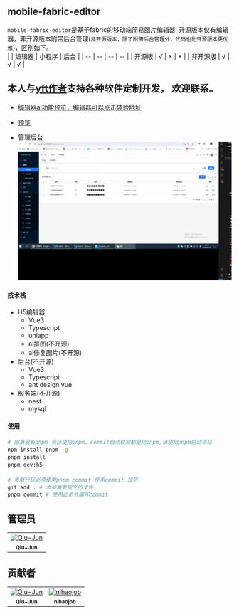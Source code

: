 <!--
 * @Description: md
 * @Author: June
 * @Date: 2024-04-24 09:32:13
 * @FilePath: \mobile-fabric-editor\README.md
 * @LastEditTime: 2024-11-23 10:21:16
 * @LastEditors: June
-->

## mobile-fabric-editor

`mobile-fabric-editor`是基于fabric的移动端简易图片编辑器, 开源版本仅有编辑器，非开源版本附带后台管理(`非开源版本，除了附带后台管理外，代码也比开源版本更优雅`)，区别如下。<br />
| | 编辑器 | 小程序 | 后台 |
| -- | -- | -- | -- |
| 开源版 | √ | × | × |
| 非开源版 | √ | √ | √ |

## 本人与[yft作者](https://github.com/more-strive)支持各种软件定制开发， 欢迎联系。

- [编辑器ai功能预览，编辑器可以点击体验地址](https://www.bilibili.com/video/BV1LUWeerEJY/?spm_id_from=333.999.list.card_archive.click)
- [预览](https://env-00jxgnbpjqmg-static.normal.cloudstatic.cn/editor-mobile/index.html)

- 管理后台
  ![后台页面](./previews/admin.png)

#### 技术栈

- H5编辑器
  - Vue3
  - Typescript
  - uniapp
  - ai抠图(不开源)
  - ai修复图片(不开源)
- 后台(不开源)
  - Vue3
  - Typescript
  - ant design vue
- 服务端(不开源)
  - nest
  - mysql

#### 使用

```bash
# 如果没有pnpm 项目使用pnpm，commit自动校验都是用pnpm,请使用pnpm启动项目
npm install pnpm -g
pnpm install
pnpm dev:h5

# 贡献代码必须使用pnpm commit 使用commit 规范
git add . # 添加需要提交的文件
pnpm commit # 使用此命令编写commit
```

## 管理员

<!-- readme: collaborators -start -->
<table>
<tr>
    <td align="center">
        <a href="https://github.com/Qiu-Jun">
            <img src="https://avatars.githubusercontent.com/u/24954362?v=4" width="80;" alt="Qiu-Jun"/>
            <br />
            <sub><b>Qiu-Jun</b></sub>
        </a>
    </td></tr>
</table>
<!-- readme: collaborators -end -->

## 贡献者

<!-- readme: contributors -start -->
<table>
<tr>
    <td align="center">
        <a href="https://github.com/Qiu-Jun">
            <img src="https://avatars.githubusercontent.com/u/24954362?v=4" width="80;" alt="Qiu-Jun"/>
            <br />
            <sub><b>Qiu-Jun</b></sub>
        </a>
    </td>
    <td align="center">
        <a href="https://github.com/nihaojob">
            <img src="https://avatars.githubusercontent.com/u/13534626?v=4" width="80;" alt="nihaojob"/>
            <br />
            <sub><b>nihaojob</b></sub>
        </a>
    </td></tr>
</table>
<!-- readme: contributors -end -->
